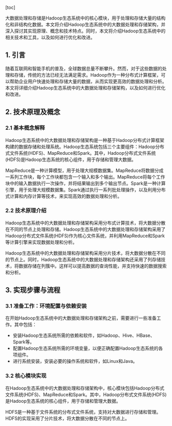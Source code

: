 
[toc]                    
                
                
大数据处理和存储是Hadoop生态系统中的核心模块，用于处理和存储大量的结构化和非结构化数据。本文将介绍Hadoop生态系统中的大数据处理和存储架构，并深入探讨其实现原理、概念和技术特点。同时，本文将介绍Hadoop生态系统中的相关技术和工具，以及如何进行优化和改进。

## 1. 引言

随着互联网和智能手机的普及，全球数据总量不断攀升。然而，对于这些数据的处理和存储，传统的方法已经无法满足需求。Hadoop作为一种分布式计算框架，可以帮助企业用户快速处理和存储大量的数据，从而实现更高效的数据处理和分析。本文将详细介绍Hadoop生态系统中的大数据处理和存储架构，以及如何进行优化和改进。

## 2. 技术原理及概念

### 2.1 基本概念解释

Hadoop生态系统中的大数据处理和存储架构是一种基于Hadoop分布式计算框架构建的数据存储和处理系统。Hadoop生态系统包括三个主要组件：Hadoop分布式文件系统(HDFS)、MapReduce和Spark。其中，Hadoop分布式文件系统(HDFS)是Hadoop生态系统的核心组件，用于存储和管理大数据。

MapReduce是一种计算模型，用于处理大规模数据集。MapReduce将数据分成一系列工作块，每个工作块都包含一个输入和多个输出。MapReduce将每个工作块中的输入数据执行一次操作，并将结果输出到多个输出节点。Spark是一种计算引擎，用于处理大规模数据集。Spark通过执行一系列批处理操作，以及利用分布式计算和内存计算等技术，来实现高效的数据处理和分析。

### 2.2 技术原理介绍

Hadoop生态系统中的大数据处理和存储架构采用分布式计算技术，将大数据分散在不同的节点上处理和存储。Hadoop生态系统中的大数据处理和存储架构采用了Hadoop分布式文件系统(HDFS)作为核心文件系统，并利用MapReduce和Spark等计算引擎来实现数据处理和分析。

Hadoop生态系统中的大数据处理和存储架构采用分片技术，将大数据分散在不同的节点上。同时，Hadoop生态系统中的大数据处理和存储架构还采用了列存储技术，将数据存储在列簇中。这样可以提高数据的查询性能，并支持快速的数据搜索和分析。

## 3. 实现步骤与流程

### 3.1 准备工作：环境配置与依赖安装

在开始Hadoop生态系统中的大数据处理和存储架构之前，需要进行一些准备工作。其中包括：

* 安装Hadoop生态系统所需的依赖和软件，如Hadoop、Hive、HBase、Spark等。
* 配置Hadoop生态系统所需的环境变量，以便正确配置Hadoop生态系统的各项组件。
* 进行系统安装，安装必要的操作系统和软件，如Linux和Java。

### 3.2 核心模块实现

在Hadoop生态系统中的大数据处理和存储架构中，核心模块包括Hadoop分布式文件系统(HDFS)、MapReduce和Spark。其中，Hadoop分布式文件系统(HDFS)是Hadoop生态系统的核心组件，用于存储和管理大数据。

HDFS是一种基于文件系统的分布式文件系统，支持对大数据进行存储和管理。HDFS的实现采用了分片技术，将大数据分散在不同的节点上。

